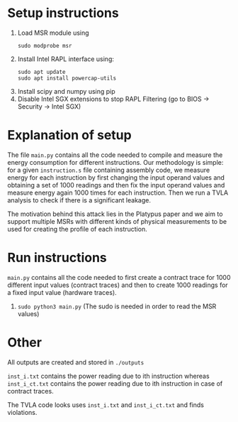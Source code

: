 # Setup instructions

1. Load MSR module using
    ```
    sudo modprobe msr
    ```
2. Install Intel RAPL interface using:
    ```
    sudo apt update
    sudo apt install powercap-utils 
    ```
3. Install scipy and numpy using pip
4. Disable Intel SGX extensions to stop RAPL Filtering (go to BIOS -> Security -> Intel SGX)

# Explanation of setup

The file ```main.py``` contains all the code needed to compile and measure the energy consumption for different instructions. Our methodology is simple: for a given ```instruction.s``` file containing assembly code, we measure energy for each instruction by first changing the input operand values and obtaining a set of 1000 readings and then fix the input operand values and measure energy again 1000 times for each instruction. Then we run a TVLA analysis to check if there is a significant leakage.

The motivation behind this attack lies in the Platypus paper and we aim to support multiple MSRs with different kinds of physical measurements to be used for creating the profile of each instruction.

# Run instructions

```main.py``` contains all the code needed to first create a contract trace for 1000 different input values (contract traces) and then to create 1000 readings for a fixed input value (hardware traces).

1. ```sudo python3 main.py``` (The sudo is needed in order to read the MSR values)

# Other

All outputs are created and stored in ```./outputs```

```inst_i.txt``` contains the power reading due to ith instruction whereas ```inst_i_ct.txt``` contains the power reading due to ith instruction in case of contract traces.

The TVLA code looks uses ```inst_i.txt``` and ```inst_i_ct.txt``` and finds violations.